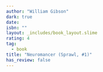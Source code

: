 ```yaml
---
author: "William Gibson"
dark: true
date: 
isbn: ""
layout: _includes/book_layout.slime
rating: 4
tag:
  - book
title: "Neuromancer (Sprawl, #1)"
has_review: false
---
```



